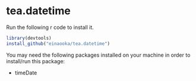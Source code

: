 # tea.datetime

Run the following r code to install it. 

```r
library(devtools)
install_github("einaooka/tea.datetime")
```

You may need the following packages installed on your machine in order to install/run this package: 
- timeDate

